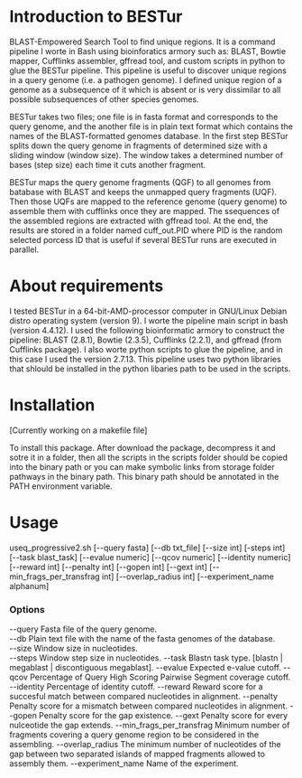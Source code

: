 # Introduction to BESTur
BLAST-Empowered Search Tool to find unique regions. It is a command pipeline I worte in Bash using bioinforatics armory such as: BLAST, Bowtie mapper, Cufflinks assembler, gffread tool, and custom scripts in python to glue the BESTur pipeline. This pipeline is useful to discover unique regions in a query genome (i.e. a pathogen genome). I defined unique region of a genome as a subsequence of it which is absent or is very dissimilar to all possible subsequences of other species genomes.

BESTur takes two files; one file is in fasta format and corresponds to the query genome, and the another file is in plain text format which contains the names of the BLAST-formatted genomes database. In the first step BESTur splits down the query genome in fragments of determined size with a sliding window (window size). The window takes a determined number of bases (step size) each time it cuts another fragment.

BESTur maps the query genome fragments (QGF) to all genomes from batabase with BLAST and keeps the unmapped query fragments (UQF). Then those UQFs are mapped to the reference genome (query genome) to assemble them with cufflinks once they are mapped. The ssequences of the assembled regions are extracted with gffread tool. At the end, the results are stored in a folder named cuff_out.PID where PID is the random selected porcess ID that is useful if several BESTur runs are executed in parallel.

# About requirements
I tested BESTur in a 64-bit-AMD-processor computer in GNU/Linux Debian distro operating system (version 9). I worte the pipeline main script in bash (version 4.4.12). I used the following bioinformatic armory to construct the pipeline: BLAST (2.8.1), Bowtie (2.3.5), Cufflinks (2.2.1), and gffread (from Cufflinks package). I also worte python scripts to glue the pipeline, and in this case I used the version 2.7.13. This pipeline uses two python libraries that shlould be installed in the python libaries path to be used in the scripts.

# Installation
[Currently working on a makefile file]

To install this package. After download the package, decompress it and sotre it in a folder, then all the scripts in the scripts folder should be copied into the binary path or you can make symbolic links from storage folder pathways in the binary path. This binary path should be annotated in the PATH environment variable.

# Usage
useq_progressive2.sh [--query fasta] [--db txt_file] [--size int] [-steps int] [--task blast_task] [--evalue numeric] [--qcov numeric] [--identity numeric] [--reward int] [--penalty int] [--gopen int] [--gext int] [--min_frags_per_transfrag int] [--overlap_radius int] [--experiment_name alphanum]

### Options
--query                       Fasta file of the query genome.</br>
--db                          Plain text file with the name of the fasta genomes of the database.</br>
--size                        Window size in nucleotides.  
--steps                       Window step size in nucleotides.
--task                        Blastn task type. [blastn | megablast | discontiguous megablast].
--evalue                      Expected e-value cutoff.
--qcov                        Percentage of Query High Scoring Pairwise Segment coverage cutoff.
--identity                    Percentage of identity cutoff.
--reward                      Reward score for a succesful match between compared nucleotides in alignment.
--penalty                     Penalty score for a mismatch between compared nucleotides in alignment.
--gopen                       Penalty score for the gap existence.
--gext                        Penalty score for every nulceotide the gap extends.
--min_frags_per_transfrag     Minimum number of fragments covering a query genome region to be considered in the assembling.
--overlap_radius              The minimum number of nucleotides of the gap between two separated islands of mapped fragments allowed to assembly them.
--experiment_name             Name of the experiment.


